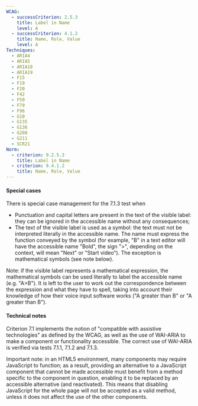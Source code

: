 ```yaml
---
WCAG:
  - successCriterion: 2.5.3
    title: Label in Name
    level: A
  - successCriterion: 4.1.2
    title: Name, Role, Value
    level: A
Techniques:
  - ARIA4
  - ARIA5
  - ARIA18
  - ARIA19
  - F15
  - F19
  - F20
  - F42
  - F59
  - F79
  - F96
  - G10
  - G135
  - G136
  - G208
  - G211
  - SCR21
Norm:
  - criterion: 9.2.5.3
    title: Label in Name
  - criterion: 9.4.1.2
    title: Name, Role, Value
---
```


#### Special cases

There is special case management for the 7.1.3 test when

- Punctuation and capital letters are present in the text of the visible label: they can be ignored in the accessible name without any consequences;
- The text of the visible label is used as a symbol: the text must not be interpreted literally in the accessible name. The name must express the function conveyed by the symbol (for example, "B" in a text editor will have the accessible name "Bold", the sign "&gt;", depending on the context, will mean "Next" or "Start video"). The exception is mathematical symbols (see note below).

Note: if the visible label represents a mathematical expression, the mathematical symbols can be used literally to label the accessible name (e.g. "A&gt;B"). It is left to the user to work out the correspondence between the expression and what they have to spell, taking into account their knowledge of how their voice input software works ("A greater than B" or "A greater than B").

#### Technical notes

Criterion 7.1 implements the notion of "compatible with assistive technologies" as defined by the WCAG, as well as the use of WAI-ARIA to make a component or functionality accessible. The correct use of WAI-ARIA is verified via tests 7.1.1, 7.1.2 and 7.1.3.

Important note: in an HTML5 environment, many components may require JavaScript to function; as a result, providing an alternative to a JavaScript component that cannot be made accessible must benefit from a method specific to the component in question, enabling it to be replaced by an accessible alternative (and reactivated). This means that disabling JavaScript for the whole page will not be accepted as a valid method, unless it does not affect the use of the other components.
